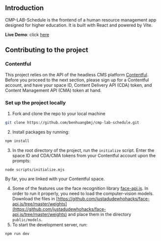 ## Introduction

CMP-LAB-Schedule is the frontend of a human resource management app designed for higher education. It is built with React and powered by Vite.

**Live Demo**: click [here](https://cmplab-messiah.college:3000/dept/demo)

## Contributing to the project

### Contentful

This project relies on the API of the headless CMS platform [Contentful](https://www.contentful.com/). Before you proceed to the next section, please sign up for a Contentful account, and have your space ID, Content Delivery API (CDA) token, and Content Management API (CMA) token at hand.

### Set up the project locally

1. Fork and clone the repo to your local machine

```bash
git clone https://github.com/benhuangbmj/cmp-lab-schedule.git
```

2. Install packages by running:

```bash
npm install
```

3. In the root directory of the project, run the `initialize` script. Enter the space ID and CDA/CMA tokens from your Contentful account upon the prompts:

```bash
node scripts/initialize.mjs
```
By far, you are linked with your Contentful space.

4. Some of the features use the face recognition library [face-api.js](https://github.com/justadudewhohacks/face-api.js). In order to run it properly, you need to load the computer-vision models. Download the files in [https://github.com/justadudewhohacks/face-api.js/tree/master/weights](https://github.com/justadudewhohacks/face-api.js/tree/master/weights) and place them in the directory `public/models`.
5. To start the development server, run:

```bash
npm run dev
```
